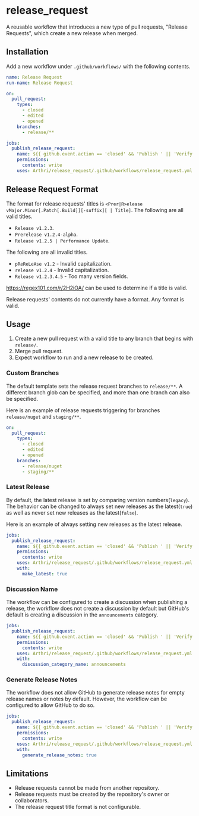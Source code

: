 # release_request
A reusable workflow that introduces a new type of pull requests, "Release Requests", which create a new release when merged.

## Installation
Add a new workflow under `.github/workflows/` with the following contents.
```yml
name: Release Request
run-name: Release Request

on:
  pull_request:
    types:
      - closed
      - edited
      - opened
    branches:
      - release/**

jobs:
  publish_release_request:
    name: ${{ github.event.action == 'closed' && 'Publish ' || 'Verify ' }}Release Request
    permissions:
      contents: write
    uses: Arthri/release_request/.github/workflows/release_request.yml

```

## Release Request Format
The format for release requests' titles is `<Prer|R>elease vMajor.Minor[.Patch[.Build]][-suffix][ | Title]`. The following are all valid titles.
- `Release v1.2.3`.
- `Prerelease v1.2.4-alpha`.
- `Release v1.2.5 | Performance Update`.

The following are all invalid titles.
- `pReReLeAse v1.2` - Invalid capitalization.
- `release v1.2.4` - Invalid capitalization.
- `Release v1.2.3.4.5` - Too many version fields.

https://regex101.com/r/2H2iOA/ can be used to determine if a title is valid.

Release requests' contents do not currently have a format. Any format is valid.

## Usage
1. Create a new pull request with a valid title to any branch that begins with `release/`.
1. Merge pull request.
1. Expect workflow to run and a new release to be created.

### Custom Branches
The default template sets the release request branches to `release/**`. A different branch glob can be specified, and more than one branch can also be specified.

Here is an example of release requests triggering for branches `release/nuget` and `staging/**`.
```yml
on:
  pull_request:
    types:
      - closed
      - edited
      - opened
    branches:
      - release/nuget
      - staging/**
```

### Latest Release
By default, the latest release is set by comparing version numbers(`legacy`). The behavior can be changed to always set new releases as the latest(`true`) as well as never set new releases as the latest(`false`).

Here is an example of always setting new releases as the latest release.
```yml
jobs:
  publish_release_request:
    name: ${{ github.event.action == 'closed' && 'Publish ' || 'Verify ' }}Release Request
    permissions:
      contents: write
    uses: Arthri/release_request/.github/workflows/release_request.yml
    with:
      make_latest: true
```

### Discussion Name
The workflow can be configured to create a discussion when publishing a release, the workflow does not create a discussion by default but GitHub's default is creating a discussion in the `announcements` category.
```yml
jobs:
  publish_release_request:
    name: ${{ github.event.action == 'closed' && 'Publish ' || 'Verify ' }}Release Request
    permissions:
      contents: write
    uses: Arthri/release_request/.github/workflows/release_request.yml
    with:
      discussion_category_name: announcements
```

### Generate Release Notes
The workflow does not allow GitHub to generate release notes for empty release names or notes by default. However, the workflow can be configured to allow GitHub to do so.
```yml
jobs:
  publish_release_request:
    name: ${{ github.event.action == 'closed' && 'Publish ' || 'Verify ' }}Release Request
    permissions:
      contents: write
    uses: Arthri/release_request/.github/workflows/release_request.yml
    with:
      generate_release_notes: true
```

## Limitations
- Release requests cannot be made from another repository.
- Release requests must be created by the repository's owner or collaborators.
- The release request title format is not configurable.
